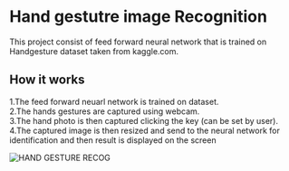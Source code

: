 # Hand gestutre image Recognition

This project consist of feed forward neural network that is trained on Handgesture dataset taken from kaggle.com.
## How it works
1.The feed forward neuarl network is trained on dataset.<br>
2.The hands gestures are captured using webcam.<br>
3.The hand photo is then captured clicking the key (can be set by user).<br>
4.The captured image is then resized and send to the neural network for identification and then result is displayed on the screen<br>

![HAND GESTURE RECOG](https://user-images.githubusercontent.com/56751154/148995902-48ff53b8-e99f-4509-9c30-bc697d9104e8.jpg)

